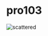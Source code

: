 # pro103
![scattered](https://user-images.githubusercontent.com/70377998/121331027-23245c80-c934-11eb-94f8-a52dfcb876b3.png)
